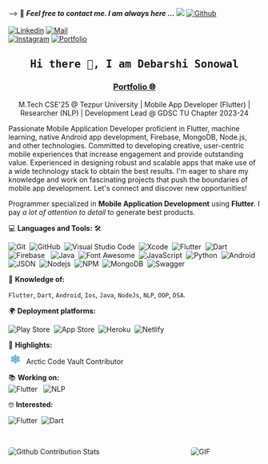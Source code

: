 
-->
📝 ***Feel free to contact me. I am always here ...*** <img src="https://media.giphy.com/media/WUlplcMpOCEmTGBtBW/giphy.gif" width="30">  [![Github](https://img.shields.io/github/followers/DebarshiSonowal?label=Follow%20Me&style=social)](https://github.com/DebarshiSonowal)
<br>
<br>
[![Linkedin](https://img.shields.io/badge/LinkedIn-Debarshi%20Sonowal-blue?logo=Linkedin&logoColor=blue&labelColor=black)](https://www.linkedin.com/in/debarshisonowal/)
[![Mail](https://img.shields.io/badge/Gmail-debarkhisonowal@gmail.com-red?logo=Gmail&logoColor=red&labelColor=black)](mailto:debarkhisonowal@gmail.com)
<br>
[![Instagram](https://img.shields.io/badge/Instagram-Debarshi%20Sonowal-%23E4405F.svg?logo=Instagram&labelColor=black)](https://www.instagram.com/debarshi_sonowal/)
[![Portfolio](https://img.shields.io/badge/Portfolio-Debarshi%20Sonowal-%23E4405F.svg?logo=GoogleChrome&labelColor=black)](http://www.debarshisonowal.com/)


<h2 align='center'><samp><strong>Hi there 👋, I am Debarshi Sonowal</strong></samp></h2>
<h3 align='center'><strong><a href="http://www.debarshisonowal.com/" target="_blank">Portfolio 🌐</a></strong></h3>
<p align='center'>M.Tech CSE'25 @ Tezpur University | Mobile App Developer (Flutter) | Researcher (NLP) | Development Lead @ GDSC TU Chapter 2023-24</p>

<p align='left'> Passionate Mobile Application Developer proficient in Flutter, machine learning, native Android app development, Firebase, MongoDB, Node.js, and other technologies. Committed to developing creative, user-centric mobile experiences that increase engagement and provide outstanding value. Experienced in designing robust and scalable apps that make use of a wide technology stack to obtain the best results. I'm eager to share my knowledge and work on fascinating projects that push the boundaries of mobile app development. Let's connect and discover new opportunities!</p>

Programmer specialized in **Mobile Application Development** using **Flutter**. I pay *a lot of attention to detail* to generate best products.

💻 **Languages and Tools:** 🛠️<br>

![Git](https://img.shields.io/badge/-Git-000000?style=flat&logo=git&logoColor=F05032&labelColor=ffffff)&nbsp;
![GitHub](https://img.shields.io/badge/-GitHub-000000?style=flat&logo=github&logoColor=000000&labelColor=ffffff)&nbsp;
![Visual Studio Code](https://img.shields.io/badge/-VSCode-000000?style=flat&logo=visual-studio-code&labelColor=007ACC)&nbsp;
![Xcode](https://img.shields.io/badge/-xcode-000000?style=flat&logo=xcode&logoColor=ffffff&labelColor=007ACC)&nbsp;
![Flutter](https://img.shields.io/badge/-Flutter-000000?style=flat&logo=flutter&logoColor=ffffff&labelColor=007ACC)&nbsp;
![Dart](https://img.shields.io/badge/-Dart-000000?style=flat&logo=dart&logoColor=ffffff&labelColor=007ACC)&nbsp;
![Firebase](https://img.shields.io/badge/-Firebase-000000?style=flat&logo=firebase&logoColor=ffffff&labelColor=ffcb2d) &nbsp;
![Java](https://img.shields.io/badge/-Java-000000?style=flat&logo=openjdk&logoColor=ffffff&labelColor=%23ED8B00)&nbsp;
![Font Awesome](https://img.shields.io/badge/-font%20awesome-000000?style=flat&logo=font-awesome&logoColor=339AF0&labelColor=ffffff)&nbsp;
![JavaScript](https://img.shields.io/badge/-JavaScript-000000?style=flat&logo=javascript)&nbsp;
![Python](https://img.shields.io/badge/-Python-000000?style=flat&logo=python&logoColor=ffdd54&labelColor=007ACC)&nbsp;
![Android](https://img.shields.io/badge/-Android-000000?style=flat&logo=android&logoColor=ffffff&labelColor=3DDC84)&nbsp;
![JSON](https://img.shields.io/badge/-JSON-000000?style=flat&logo=JSON&logoColor=000000&labelColor=ffffff)&nbsp;
![Nodejs](https://img.shields.io/badge/-Nodejs-000000?style=flat&logo=Node.js&labelColor=ffffff)&nbsp;
![NPM](https://img.shields.io/badge/-npm-000000?style=flat&logo=npm&labelColor=ffffff)&nbsp;
![MongoDB](https://img.shields.io/badge/-MongoDB-000000?style=flat&logo=mongodb&labelColor=ffffff)&nbsp;
![Swagger](https://img.shields.io/badge/-Swagger-000000?style=flat&logo=swagger&logoColor=00f900&labelColor=ffffff)&nbsp;


🧐 **Knowledge of:**<br>

`Flutter`, `Dart`, `Android`, `Ios`, `Java`, `NodeJs`, `NLP`, `OOP`, `DSA`.


🌍 **Deployment platforms:**<br>

<!-- <img alt="Github Pages" width="20px" height="20px" src="https://techcrunch.com/wp-content/uploads/2010/07/github-logo.png" />![Github Pages](https://img.shields.io/badge/-Github%20Pages-000000?style=flat&logo=github-pages) -->
![Play Store](https://img.shields.io/badge/-PlayStore-000000?style=flat&logo=googleplay&labelColor=ffffff&logoColor=1b73e8)&nbsp;
![App Store](https://img.shields.io/badge/-AppStore-000000?style=flat&logo=appstore&labelColor=ffffff&logoColor=1b73e8)&nbsp;
![Heroku](https://img.shields.io/badge/-Heroku-000000?style=flat&logo=heroku&labelColor=430098)&nbsp;
![Netlify](https://img.shields.io/badge/-Netlify-000000?style=flat&logo=netlify&labelColor=047473)


🚩 **Highlights:** <br>
&nbsp;<img src='https://raw.githubusercontent.com/acervenky/animated-github-badges/master/assets/acbadge.gif' style="margin-top: 10px;" width="20px" height="20px">&nbsp;&nbsp;&nbsp;<span>Arctic Code Vault Contributor</span>


📚 **Working on:** <br>
![Flutter](https://img.shields.io/badge/-Flutter-000000?style=flat&logo=flutter&logoColor=ffffff&labelColor=007ACC) &nbsp;
![NLP](https://img.shields.io/badge/-NLP-000000?style=flat&logo=TensorFlow&logoColor=ffcb2d&labelColor=ffffff)
<!-- ![Json Web Tokens](https://img.shields.io/badge/-Json%20Web%20Tokens-000000?style=flat&logo=json-web-tokens&logoColor=ffffff&labelColor=000000) -->
<!-- ![Material-UI](https://img.shields.io/badge/-Material%20UI-000000?style=flat&logo=Material%20UI&logoColor=ffffff&labelColor=0081CB) -->


🤓 **Interested:** <br>

![Flutter](https://img.shields.io/badge/-Flutter-000000?style=flat&logo=flutter&logoColor=ffffff&labelColor=007ACC)&nbsp;
![Dart](https://img.shields.io/badge/-Dart-000000?style=flat&logo=dart&logoColor=ffffff&labelColor=007ACC)
<!-- ![WordPress](https://img.shields.io/badge/-WordPress-000000?style=flat&logo=wordpress&labelColor=21759B)
![Laravel](https://img.shields.io/badge/-Laravel-000000?style=flat&logo=laravel&logoColor=ffffff&labelColor=FF2D20) -->


<!-- ✅  **GitHub Extra Pins**

[![ReadMe Card](https://github-readme-stats.vercel.app/api/pin/?username=ahmad-sawalqeh&repo=my_resume)](https://github.com/ahmad-sawalqeh/my_resume) -->

</br>
<p style="display: flex; justify-contect: space-between;">
<img style="border-radius: 5px; margin-bottom: 5px" alt="Github Contribution Stats" width="330px" height="240px" src="https://github-contribution-stats.vercel.app/api/?username=DebarshiSonowal" />
<img style="border-radius: 5px; margin: 0 0 5px 35px;" alt="GIF" width="320px" height="240px" src="https://miro.medium.com/max/875/1*Urc28sbnORGOW5oyohQ06g.gif" />
</p>
